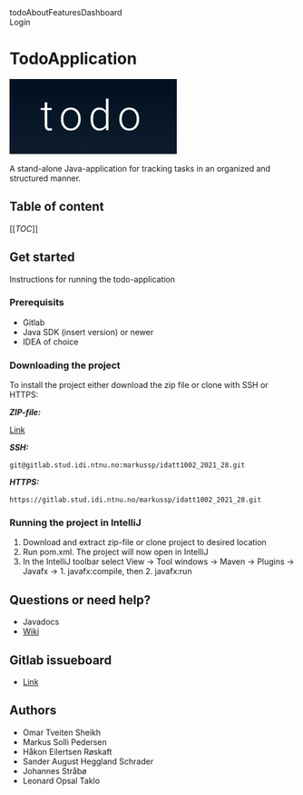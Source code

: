 <!DOCTYPE html><html><head><link href="https://fonts.googleapis.com/css?family=Roboto&display=swap" rel="stylesheet" /><link href="./main.css" rel="stylesheet" /><title>Document</title></head><body><div class="v1_16"><div class="v1_13"></div><span class="v1_17">todo</span><span class="v5_67">About</span><span class="v5_99">Features</span><span class="v5_3">Dashboard</span><div class="v5_78"><div class="v5_75"></div><span class="v5_77">Login</span></div></div></body></html>

# TodoApplication
![image](logo.PNG)

A stand-alone Java-application for tracking tasks in an organized and structured manner.

## Table of content
[[_TOC_]]

## Get started
Instructions for running the todo-application

### Prerequisits
* Gitlab
* Java SDK (insert version) or newer
* IDEA of choice

### Downloading the project
To install the project either download the zip file or clone with SSH or HTTPS:

***ZIP-file:***

[Link](https://gitlab.stud.idi.ntnu.no/markussp/idatt1002_2021_28/-/archive/master/idatt1002_2021_28-master.zip)

***SSH:*** 
```
git@gitlab.stud.idi.ntnu.no:markussp/idatt1002_2021_28.git
```
***HTTPS:*** 
```
https://gitlab.stud.idi.ntnu.no/markussp/idatt1002_2021_28.git
```

### Running the project in IntelliJ
1. Download and extract zip-file or clone project to desired location
2. Run pom.xml. The project will now open in IntelliJ
3. In the IntelliJ toolbar select View -> Tool windows -> Maven -> Plugins -> Javafx -> 1. javafx:compile, then 2. javafx:run


## Questions or need help?
* Javadocs
* [Wiki](https://gitlab.stud.idi.ntnu.no/markussp/idatt1002_2021_28/-/wikis/home)

## Gitlab issueboard
* [Link](https://gitlab.stud.idi.ntnu.no/markussp/idatt1002_2021_28/-/boards/3045)

## Authors
* Omar Tveiten Sheikh
* Markus Solli Pedersen
* Håkon Eilertsen Røskaft
* Sander August Heggland Schrader
* Johannes Stråbø
* Leonard Opsal Taklo
